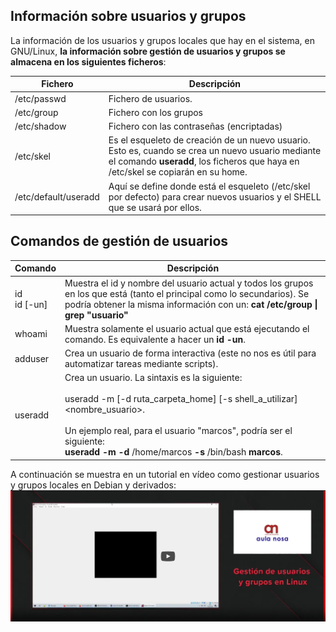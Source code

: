 
## Información sobre usuarios y grupos
La información de los usuarios y grupos locales que hay en el sistema, en GNU/Linux, **la información sobre gestión de usuarios y grupos se almacena en los siguientes ficheros**:

| Fichero | Descripción |
| ------- | ----------- |
| /etc/passwd | Fichero de usuarios. |
| /etc/group | Fichero con los grupos |
| /etc/shadow | Fichero con las contraseñas (encriptadas) |
| /etc/skel | Es el esqueleto de creación de un nuevo usuario. Esto es, cuando se crea un nuevo usuario mediante el comando **useradd**, los ficheros que haya en /etc/skel se copiarán en su home. |
| /etc/default/useradd | Aquí se define donde está el esqueleto (/etc/skel por defecto) para crear nuevos usuarios y el SHELL que se usará por ellos. | 

## Comandos de gestión de usuarios

| Comando | Descripción |
| - | - |
| id<br/>id [-un] | Muestra el id y nombre del usuario actual y todos los grupos en los que está (tanto el principal como lo secundarios). Se podría obtener la misma información con un: **cat /etc/group \| grep "usuario"** |
| whoami | Muestra solamente el usuario actual que está ejecutando el comando. Es equivalente a hacer un **id -un**. |
| adduser | Crea un usuario de forma interactiva (este no nos es útil para automatizar tareas mediante scripts). |
useradd | Crea un usuario. La sintaxis es la siguiente:<br /><br />useradd -m [-d ruta_carpeta_home] [-s shell_a_utilizar] <nombre_usuario>. <br/><br/>Un ejemplo real, para el usuario "marcos", podría ser el siguiente:<br />**useradd** **-m** **-d** /home/marcos **-s** /bin/bash **marcos**.


A continuación se muestra en un tutorial en vídeo como gestionar usuarios y grupos locales en Debian y derivados:
[![Vídeo sobre gestión de usuarios y grupos](../images/linux/video-manage-users-groups-linux.png)](https://www.youtube.com/watch?v=ApjqEymyTRE)